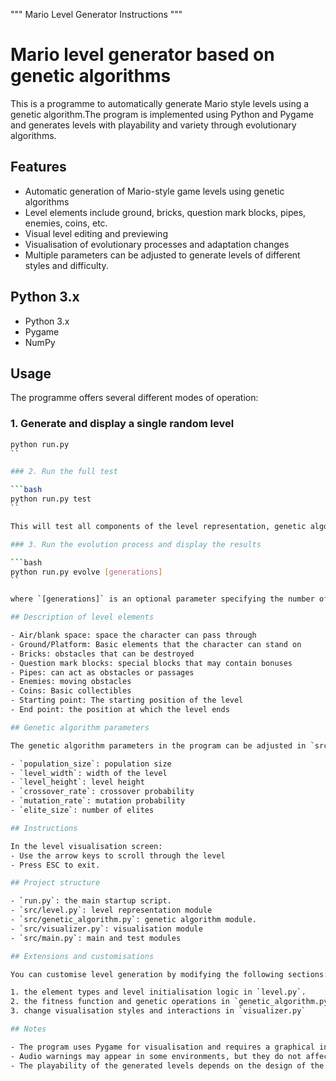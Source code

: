"""
Mario Level Generator Instructions
"""

# Mario level generator based on genetic algorithms

This is a programme to automatically generate Mario style levels using a genetic algorithm.The program is implemented using Python and Pygame and generates levels with playability and variety through evolutionary algorithms.

## Features

- Automatic generation of Mario-style game levels using genetic algorithms
- Level elements include ground, bricks, question mark blocks, pipes, enemies, coins, etc.
- Visual level editing and previewing
- Visualisation of evolutionary processes and adaptation changes
- Multiple parameters can be adjusted to generate levels of different styles and difficulty.

## Python 3.x

- Python 3.x
- Pygame
- NumPy

## Usage

The programme offers several different modes of operation:

### 1. Generate and display a single random level

```bash
python run.py
``

### 2. Run the full test

```bash
python run.py test
``

This will test all components of the level representation, genetic algorithm, visualisation, etc.

### 3. Run the evolution process and display the results

```bash
python run.py evolve [generations]
``

where `[generations]` is an optional parameter specifying the number of generations to evolve (default is 50).

## Description of level elements

- Air/blank space: space the character can pass through
- Ground/Platform: Basic elements that the character can stand on
- Bricks: obstacles that can be destroyed
- Question mark blocks: special blocks that may contain bonuses
- Pipes: can act as obstacles or passages
- Enemies: moving obstacles
- Coins: Basic collectibles
- Starting point: The starting position of the level
- End point: the position at which the level ends

## Genetic algorithm parameters

The genetic algorithm parameters in the program can be adjusted in `src/main.py`:

- `population_size`: population size
- `level_width`: width of the level
- `level_height`: level height
- `crossover_rate`: crossover probability
- `mutation_rate`: mutation probability
- `elite_size`: number of elites

## Instructions

In the level visualisation screen:
- Use the arrow keys to scroll through the level
- Press ESC to exit.

## Project structure

- `run.py`: the main startup script.
- `src/level.py`: level representation module
- `src/genetic_algorithm.py`: genetic algorithm module.
- `src/visualizer.py`: visualisation module
- `src/main.py`: main and test modules

## Extensions and customisations

You can customise level generation by modifying the following sections:

1. the element types and level initialisation logic in `level.py`.
2. the fitness function and genetic operations in `genetic_algorithm.py`.
3. change visualisation styles and interactions in `visualizer.py`

## Notes

- The program uses Pygame for visualisation and requires a graphical interface.
- Audio warnings may appear in some environments, but they do not affect the core functionality.
- The playability of the generated levels depends on the design of the fitness function and the tuning of its parameters.

